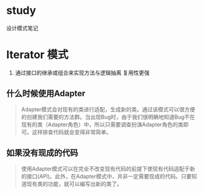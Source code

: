 # study
设计模式笔记

# Iterator 模式
1. 通过接口的继承或组合来实现方法与逻辑抽离 复用性更强
## 什么时候使用Adapter

> Adapter模式会对现有的类进行适配，生成新的类。通过该模式可以很方便的创建我们需要的方法群。当出现Bug时，由于我们很明确地知道Bug不在现有的类（Adapter角色）中，所以只需要调查扮演Adapter角色的类即可。这样排查代码就会变得非常简单。

## 如果没有现成的代码

> 使用Adapter模式可以在完全不改变现有代码的前提下使现有代码适配于新的接口(API)。此外，在Adapter模式中，并非一定需要现成的代码。只要知道现有类的功能，就可以编写出新的类了。